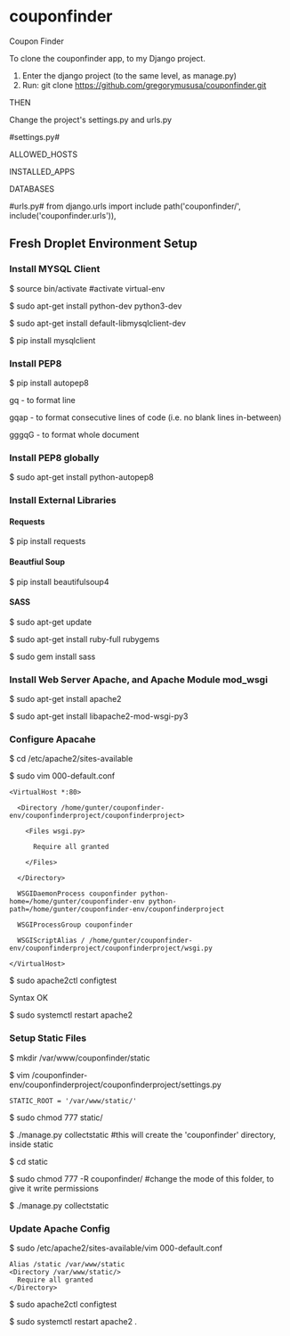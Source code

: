 # couponfinder
Coupon Finder


To clone the couponfinder app, to my Django project.
1. Enter the django project (to the same level, as manage.py)
2. Run: git clone https://github.com/gregorymususa/couponfinder.git

THEN

Change the project's settings.py and urls.py

#settings.py#

ALLOWED_HOSTS

INSTALLED_APPS

DATABASES

#urls.py#
from django.urls import include
path('couponfinder/', include('couponfinder.urls')),


## Fresh Droplet Environment Setup
### Install MYSQL Client
$ source bin/activate #activate virtual-env

$ sudo apt-get install python-dev python3-dev

$ sudo apt-get install default-libmysqlclient-dev

$ pip install mysqlclient

### Install PEP8
$ pip install autopep8

gq    - to format line

gqap  - to format consecutive lines of code (i.e. no blank lines in-between)

gggqG - to format whole document

### Install PEP8 globally
$ sudo apt-get install python-autopep8

### Install External Libraries
#### Requests
$ pip install requests

#### Beautfiul Soup
$ pip install beautifulsoup4

#### SASS
$ sudo apt-get update

$ sudo apt-get install ruby-full rubygems

$ sudo gem install sass

### Install Web Server Apache, and Apache Module mod_wsgi
$ sudo apt-get install apache2

$ sudo apt-get install libapache2-mod-wsgi-py3

### Configure Apacahe
$ cd /etc/apache2/sites-available

$ sudo vim 000-default.conf

```
<VirtualHost *:80>
  
  <Directory /home/gunter/couponfinder-env/couponfinderproject/couponfinderproject>

    <Files wsgi.py>
      
      Require all granted
    
    </Files>

  </Directory>

  WSGIDaemonProcess couponfinder python-home=/home/gunter/couponfinder-env python-path=/home/gunter/couponfinder-env/couponfinderproject
  
  WSGIProcessGroup couponfinder
  
  WSGIScriptAlias / /home/gunter/couponfinder-env/couponfinderproject/couponfinderproject/wsgi.py

</VirtualHost>
```

$ sudo apache2ctl configtest

Syntax OK

$ sudo systemctl restart apache2

### Setup Static Files
$ mkdir /var/www/couponfinder/static

$ vim /couponfinder-env/couponfinderproject/couponfinderproject/settings.py

```
STATIC_ROOT = '/var/www/static/'
```

$ sudo chmod 777 static/

$ ./manage.py collectstatic #this will create the 'couponfinder' directory, inside static

$ cd static

$ sudo chmod 777 -R couponfinder/ #change the mode of this folder, to give it write permissions

$ ./manage.py collectstatic


### Update Apache Config
$ sudo /etc/apache2/sites-available/vim 000-default.conf

```
Alias /static /var/www/static
<Directory /var/www/static/>
  Require all granted
</Directory>
```

$ sudo apache2ctl configtest

$ sudo systemctl restart apache2
.
